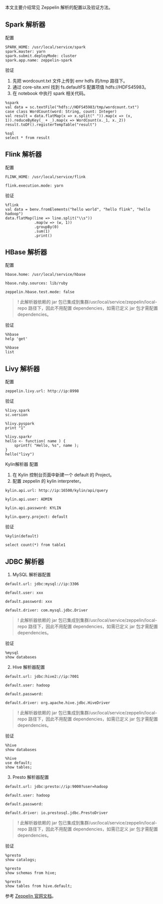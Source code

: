 本文主要介绍常见 Zeppelin 解析的配置以及验证方法。
## Spark 解析器
配置
```
SPARK_HOME: /usr/local/service/spark
spark.master: yarn
spark.submit.deployMode: cluster
spark.app.name: zeppelin-spark
```
验证
1. 先把 wordcount.txt 文件上传到 emr hdfs 的/tmp 路径下。
2. 通过 core-site.xml 找到 fs.defaultFS 配置项值 hdfs://HDFS45983。
3. 在 notebook 中执行 spark 相关代码。
```
%spark
val data = sc.textFile("hdfs://HDFS45983/tmp/wordcount.txt")
case class WordCount(word: String, count: Integer)
val result = data.flatMap(x => x.split(" ")).map(x => (x, 1)).reduceByKey(_ + _).map(x => WordCount(x._1, x._2))
result.toDF().registerTempTable("result")

%sql 
select * from result
```

## Flink 解析器

配置
```
FLINK_HOME: /usr/local/service/flink

flink.execution.mode: yarn
```
验证
```
%flink
val data = benv.fromElements("hello world", "hello flink", "hello hadoop")
data.flatMap(line => line.split("\\s"))
             .map(w => (w, 1))
             .groupBy(0)
             .sum(1)
             .print()
```

## HBase 解析器
配置

```
hbase.home: /usr/local/service/hbase

hbase.ruby.sources: lib/ruby

zeppelin.hbase.test.mode: false
```
>! 此解析器依赖的 jar 包已集成到集群/usr/local/service/zeppelin/local-repo 路径下，因此不用配置 dependencies，如需已定义 jar 包才需配置dependencies。

验证
```
%hbase
help 'get'

%hbase
list
```

## Livy 解析器
配置
```
zeppelin.livy.url: http://ip:8998
```
验证
```
%livy.spark
sc.version

%livy.pyspark
print "1"

%livy.sparkr
hello <- function( name ) {
    sprintf( "Hello, %s", name );
}
hello("livy")
```

Kylin解析器
配置
1. 在 Kylin 控制台页面中新建一个 default 的 Project。
2. 配置 zeppelin 的 kylin interpreter。
```
kylin.api.url: http://ip:16500/kylin/api/query

kylin.api.user: ADMIN

kylin.api.password: KYLIN

kylin.query.project: default
```
验证
```
%kylin(default)

select count(*) from table1
```

## JDBC 解析器
1. MySQL 解析器配置
```
default.url: jdbc:mysql://ip:3306

default.user: xxx

default.password: xxx

default.driver: com.mysql.jdbc.Driver
```
>! 此解析器依赖的 jar 包已集成到集群/usr/local/service/zeppelin/local-repo 路径下，因此不用配置 dependencies，如需已定义 jar 包才需配置 dependencies。
>
验证
```
%mysql
show databases

```

2. Hive 解析器配置
```
default.url: jdbc:hive2://ip:7001

default.user: hadoop

default.password: 

default.driver: org.apache.hive.jdbc.HiveDriver
```
>! 此解析器依赖的 jar 包已集成到集群/usr/local/service/zeppelin/local-repo 路径下，因此不用配置 dependencies，如需已定义 jar 包才需配置 dependencies。
>
验证
```
%hive
show databases

%hive
use default;
show tables;
```

3. Presto 解析器配置
```
default.url: jdbc:presto://ip:9000?user=hadoop

default.user: hadoop

default.password:

default.driver: io.prestosql.jdbc.PrestoDriver
```
>! 此解析器依赖的 jar 包已集成到集群/usr/local/service/zeppelin/local-repo 路径下，因此不用配置 dependencies，如需已定义 jar 包才需配置 dependencies。
>
验证
```
%presto
show catalogs;

%presto
show schemas from hive;

%presto
show tables from hive.default;
```

参考 [Zeppelin 官网文档](https://zeppelin.apache.org/docs/0.9.0/interpreter/jdbc.html)。
